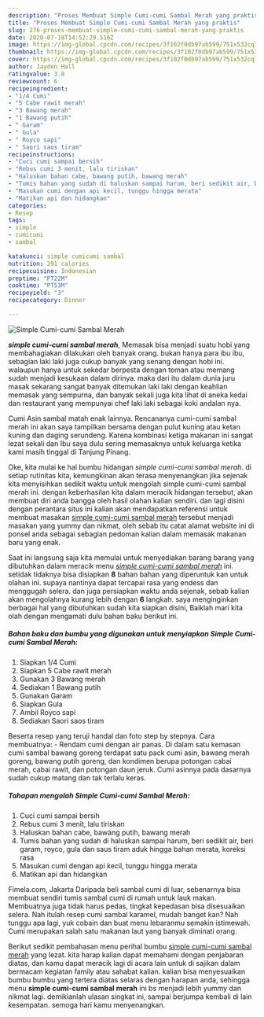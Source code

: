 ```yaml
---
description: "Proses Membuat Simple Cumi-cumi Sambal Merah yang praktis"
title: "Proses Membuat Simple Cumi-cumi Sambal Merah yang praktis"
slug: 276-proses-membuat-simple-cumi-cumi-sambal-merah-yang-praktis
date: 2020-07-18T14:52:29.516Z
image: https://img-global.cpcdn.com/recipes/3f102f0db97ab599/751x532cq70/simple-cumi-cumi-sambal-merah-foto-resep-utama.jpg
thumbnail: https://img-global.cpcdn.com/recipes/3f102f0db97ab599/751x532cq70/simple-cumi-cumi-sambal-merah-foto-resep-utama.jpg
cover: https://img-global.cpcdn.com/recipes/3f102f0db97ab599/751x532cq70/simple-cumi-cumi-sambal-merah-foto-resep-utama.jpg
author: Jayden Hall
ratingvalue: 3.8
reviewcount: 6
recipeingredient:
- "1/4 Cumi"
- "5 Cabe rawit merah"
- "3 Bawang merah"
- "1 Bawang putih"
- " Garam"
- " Gula"
- " Royco sapi"
- " Saori saos tiram"
recipeinstructions:
- "Cuci cumi sampai bersih"
- "Rebus cumi 3 menit, lalu tiriskan"
- "Haluskan bahan cabe, bawang putih, bawang merah"
- "Tumis bahan yang sudah di haluskan sampai harum, beri sedikit air, beri garam, royco, gula dan saus tiram aduk hingga bahan merata, koreksi rasa"
- "Masukan cumi dengan api kecil, tunggu hingga merata"
- "Matikan api dan hidangkan"
categories:
- Resep
tags:
- simple
- cumicumi
- sambal

katakunci: simple cumicumi sambal 
nutrition: 291 calories
recipecuisine: Indonesian
preptime: "PT22M"
cooktime: "PT53M"
recipeyield: "3"
recipecategory: Dinner

---
```



![Simple Cumi-cumi Sambal Merah](https://img-global.cpcdn.com/recipes/3f102f0db97ab599/751x532cq70/simple-cumi-cumi-sambal-merah-foto-resep-utama.jpg)

<b><i>simple cumi-cumi sambal merah</i></b>, Memasak bisa menjadi suatu hobi yang membahagiakan dilakukan oleh banyak orang. bukan hanya para ibu ibu, sebagian laki laki juga cukup banyak yang senang dengan hobi ini. walaupun hanya untuk sekedar berpesta dengan teman atau memang sudah menjadi kesukaan dalam dirinya. maka dari itu dalam dunia juru masak sekarang sangat banyak ditemukan laki laki dengan keahlian memasak yang sempurna, dan banyak sekali juga kita lihat di aneka kedai dan restaurant yang mempunyai chef laki laki sebagai koki andalan nya.

Cumi Asin sambal matah enak lainnya. Rencananya cumi-cumi sambal merah ini akan saya tampilkan bersama dengan pulut kuning atau ketan kuning dan daging serundeng. Karena kombinasi ketiga makanan ini sangat lezat sekali dan Ibu saya dulu sering memasaknya untuk keluarga ketika kami masih tinggal di Tanjung Pinang.

Oke, kita mulai ke hal bumbu hidangan <i>simple cumi-cumi sambal merah</i>. di setiap rutinitas kita, kemungkinan akan terasa menyenangkan jika sejenak kita menyisihkan sedikit waktu untuk mengolah simple cumi-cumi sambal merah ini. dengan keberhasilan kita dalam meracik hidangan tersebut, akan membuat diri anda bangga oleh hasil olahan kalian sendiri. dan lagi disini dengan perantara situs ini kalian akan mendapatkan referensi untuk membuat masakan <u>simple cumi-cumi sambal merah</u> tersebut menjadi masakan yang yummy dan nikmat, oleh sebab itu catat alamat website ini di ponsel anda sebagai sebagian pedoman kalian dalam memasak makanan baru yang enak.


Saat ini langsung saja kita memulai untuk menyediakan barang barang yang dibutuhkan dalam meracik menu <u><i>simple cumi-cumi sambal merah</i></u> ini. setidak tidaknya bisa disiapkan <b>8</b> bahan bahan yang diperuntuk kan untuk olahan ini. supaya nantinya dapat tercapai rasa yang endess dan menggugah selera. dan juga persiapkan waktu anda sejenak, sebab kalian akan mengolahnya kurang lebih dengan <b>6</b> langkah. saya menginginkan berbagai hal yang dibutuhkan sudah kita siapkan disini, Baiklah mari kita olah dengan mengamati dulu bahan baku berikut ini.

<!--inarticleads1-->

##### Bahan baku dan bumbu yang digunakan untuk menyiapkan Simple Cumi-cumi Sambal Merah:

1. Siapkan 1/4 Cumi
1. Siapkan 5 Cabe rawit merah
1. Gunakan 3 Bawang merah
1. Sediakan 1 Bawang putih
1. Gunakan  Garam
1. Siapkan  Gula
1. Ambil  Royco sapi
1. Sediakan  Saori saos tiram


Beserta resep yang teruji handal dan foto step by stepnya. Cara membuatnya: - Rendam cumi dengan air panas. Di dalam satu kemasan cumi sambal bawang goreng terdapat satu pack cumi asin, bawang merah goreng, bawang putih goreng, dan kondimen berupa potongan cabai merah, cabai rawit, dan potongan daun jeruk. Cumi asinnya pada dasarnya sudah cukup matang dan tak terlalu keras. 

<!--inarticleads2-->

##### Tahapan mengolah Simple Cumi-cumi Sambal Merah:

1. Cuci cumi sampai bersih
1. Rebus cumi 3 menit, lalu tiriskan
1. Haluskan bahan cabe, bawang putih, bawang merah
1. Tumis bahan yang sudah di haluskan sampai harum, beri sedikit air, beri garam, royco, gula dan saus tiram aduk hingga bahan merata, koreksi rasa
1. Masukan cumi dengan api kecil, tunggu hingga merata
1. Matikan api dan hidangkan


Fimela.com, Jakarta Daripada beli sambal cumi di luar, sebenarnya bisa membuat sendiri tumis sambal cumi di rumah untuk lauk makan. Membuatnya juga tidak harus pedas, tingkat kepedasan bisa disesuaikan selera. Nah itulah resep cumi sambal karamel, mudah banget kan? Nah tunggu apa lagi, yuk cobain dan buat menu lebaranmu semakin istimewah. Cumi merupakan salah satu makanan laut yang banyak diminati orang. 

Berikut sedikit pembahasan menu perihal bumbu <u>simple cumi-cumi sambal merah</u> yang lezat. kita harap kalian dapat memahami dengan penjabaran diatas, dan kamu dapat meracik lagi di acara lain untuk di sajikan dalam bermacam kegiatan family atau sahabat kalian. kalian bisa menyesuaikan bumbu bumbu yang tertera diatas selaras dengan harapan anda, sehingga menu <b>simple cumi-cumi sambal merah</b> ini bs menjadi lebih yummy dan nikmat lagi. demikianlah ulasan singkat ini, sampai berjumpa kembali di lain kesempatan. semoga hari kamu menyenangkan.
